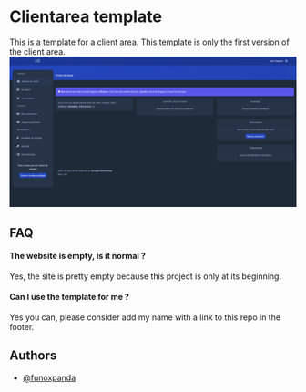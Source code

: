 # Clientarea template

This is a template for a client area. This template is only the first version of the client area.
![alt text](https://github.com/FunoxPanda/Clientarea-Template/blob/master/preview.png?raw=true)

## FAQ

#### The website is empty, is it normal ?
Yes, the site is pretty empty because this project is only at its beginning.

#### Can I use the template for me ?
Yes you can, please consider add my name with a link to this repo in the footer.

## Authors

- [@funoxpanda](https://www.github.com/funoxpanda)

